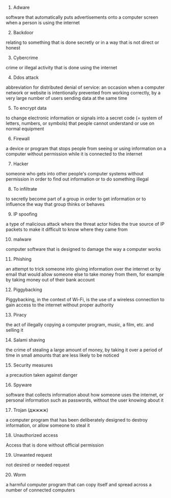 1. Adware 

software that automatically puts advertisements onto a computer screen when a person is using the internet

2. Backdoor 

relating to something that is done secretly or in a way that is not direct or honest

3. Cybercrime

crime or illegal activity that is done using the internet

4. Ddos attack

abbreviation for distributed denial of service: an occasion when a computer network or website is intentionally prevented from working correctly, by a very large number of users sending data at the same time

5. To encrypt data

to change electronic information or signals into a secret code (= system of letters, numbers, or symbols) that people cannot understand or use on normal equipment

6. Firewall 

a device or program that stops people from seeing or using information on a computer without permission while it is connected to the internet

7. Hacker

someone who gets into other people's computer systems without permission in order to find out information or to do something illegal

8. To infiltrate

to secretly become part of a group in order to get information or to influence the way that group thinks or behaves

9. IP spoofing

a type of malicious attack where the threat actor hides the true source of IP packets to make it difficult to know where they came from

10. malware

computer software that is designed to damage the way a computer works

11. Phishing

an attempt to trick someone into giving information over the internet or by email that would allow someone else to take money from them, for example by taking money out of their bank account

12. Piggybacking

Piggybacking, in the context of Wi-Fi, is the use of a wireless connection to gain access to the internet without proper authority

13. Piracy

the act of illegally copying a computer program, music, a film, etc. and selling it

14. Salami shaving 

the crime of stealing a large amount of money, by taking it over a period of time in small amounts that are less likely to be noticed

15. Security measures

a precaution taken against danger

16. Spyware

software that collects information about how someone uses the internet, or personal information such as passwords, without the user knowing about it

17. Trojan (джжжж)

a computer program that has been deliberately designed to destroy information, or allow someone to steal it

18. Unauthorized access

Access that is done without official permission

19. Unwanted request

not desired or needed request

20. Worm

a harmful computer program that can copy itself and spread across a number of connected computers
